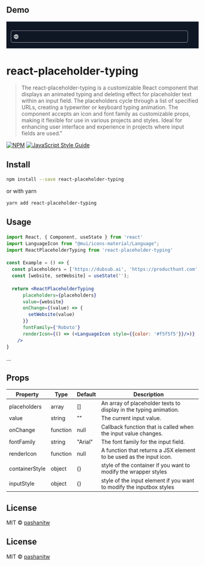 ## Demo

![Demo GIF](demo.gif)

# react-placeholder-typing

>The react-placeholder-typing is a customizable React component that displays an animated typing and deleting effect for placeholder text within an input field. The placeholders cycle through a list of specified URLs, creating a typewriter or keyboard typing animation. The component accepts an icon and font family as customizable props, making it flexible for use in various projects and styles. Ideal for enhancing user interface and experience in projects where input fields are used."

[![NPM](https://img.shields.io/npm/v/react-placeholder-typing.svg)](https://www.npmjs.com/package/react-placeholder-typing) [![JavaScript Style Guide](https://img.shields.io/badge/code_style-standard-brightgreen.svg)](https://standardjs.com)

## Install

```bash
npm install --save react-placeholder-typing
```
or with yarn
```bash
yarn add react-placeholder-typing
```

## Usage

```jsx
import React, { Component, useState } from 'react'
import LanguageIcon from "@mui/icons-material/Language";
import ReactPlaceholderTyping from 'react-placeholder-typing'

const Example = () => {
  const placeholders = ['https://dubsub.ai', 'https://producthunt.com', 'https://www.indiehackers.com'];
  const [website, setWebsite] = useState('');

  return <ReactPlaceholderTyping
      placeholders={placeholders}
      value={website}
      onChange={(value) => {
        setWebsite(value)
      }}
      fontFamily={'Roboto'}
      renderIcon={() => (<LanguageIcon style={{color: '#f5f5f5'}}/>)}
    />
}
```
...

## Props

| Property       | Type     | Default | Description                                                          |
|----------------|----------|---------|----------------------------------------------------------------------|
| placeholders   | array    | []      | An array of placeholder texts to display in the typing animation.    |
| value          | string   | ""      | The current input value.                                             |
| onChange       | function | null    | Callback function that is called when the input value changes.       |
| fontFamily     | string   | "Arial" | The font family for the input field.                                 |
| renderIcon     | function | null    | A function that returns a JSX element to be used as the input icon.  |
| containerStyle | object   | {}      | style of the container if you want to modify the wrapper styles      |
| inputStyle     | object   | {}      | style of the input element if you want to modify the inputbox styles |


## License

MIT © [pashanitw](https://github.com/pashanitw)

## License

MIT © [pashanitw](https://github.com/pashanitw)
